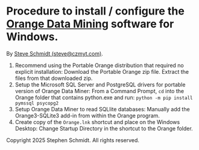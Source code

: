 
# Procedure to install / configure the [Orange Data Mining](https://orangedatamining.com/) software for Windows.

By [Steve Schmidt (steve@czmyt.com)](mailto:steve@czmyt.com).

1. Recommend using the Portable Orange distribution that required no explicit installation:
    Download the Portable Orange zip file.
    Extract the files from that downloaded zip.
1. Setup the Microsoft SQL Server and PostgreSQL drivers for portable version of Orange Data Miner:
    From a Command Prompt, `cd` into the Orange folder that contains python.exe and run:
    `python -m pip install pymssql psycopg2`
1. Setup Orange Data Miner to read SQLlite databases:
    Manually add the Orange3-SQLite3 add-in from within the Orange program.
1. Create copy of the `Orange.lnk` shortcut and place on the Windows Desktop:
    Change Startup Directory in the shortcut to the Orange folder.

Copyright 2025 Stephen Schmidt.  All rights reserved.
